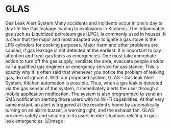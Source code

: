 # GLAS
Gas Leak Alert System
Many accidents and incidents occur in one's day to day life like Gas leakage leading to explosions in Kitchens. The inflammable gas such as Liquidized petroleum gas (LPG), is commonly used in houses. It is clear that the major and most adapted way to ignite a gas stove is the LPG cylinders for cooking purposes. Major harm and other problems are caused, if gas leakage is not detected at the earliest. It is important to pay attention and treat gas leaks as emergencies. One must take immediate action to turn off the gas supply, ventilate the area, evacuate people and/or call a qualified gas engineer or emergency service for assistance. This is exactly why it is often said that whenever you notice the problem of leaking gas, do not ignore it. With our proposed system, GLAS - Gas leak Alert System, Kitchen automation is possible. Thus, when a gas leak is detected via the gas sensor of the system, it immediately alerts the user through a mobile application notification. The system is also programmed to send an SMS notification alerting those users with no Wi-Fi capabilities. At that very same instant, an alert is triggered at the resident’s home by automatically turning on an alarm buzzer, a warning light, and the exhaust fan. GLAS provides safety and security to its users in dire situations relating to gas leak emergencies.
![image](https://github.com/user-attachments/assets/47f388b5-5574-404b-9524-136e48fcb2e5)
